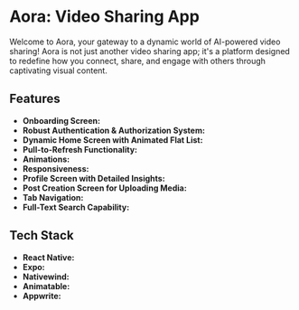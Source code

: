 # Aora: Video Sharing App

Welcome to Aora, your gateway to a dynamic world of AI-powered video sharing! Aora is not just another video sharing app; it's a platform designed to redefine how you connect, share, and engage with others through captivating visual content.

## Features

- **Onboarding Screen:** 
- **Robust Authentication & Authorization System:** 
- **Dynamic Home Screen with Animated Flat List:** 
- **Pull-to-Refresh Functionality:** 
- **Animations:** 
- **Responsiveness:** 
- **Profile Screen with Detailed Insights:** 
- **Post Creation Screen for Uploading Media:** 
- **Tab Navigation:**
- **Full-Text Search Capability:** 

## Tech Stack

- **React Native:** 
- **Expo:** 
- **Nativewind:**
- **Animatable:** 
- **Appwrite:** 
